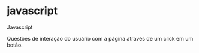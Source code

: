 # javascript
Javascript

Questões de interação do usuário com a página através de um click em um botão.
